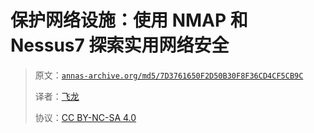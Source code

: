 # 保护网络设施：使用 NMAP 和 Nessus7 探索实用网络安全

> 原文：[`annas-archive.org/md5/7D3761650F2D50B30F8F36CD4CF5CB9C`](https://annas-archive.org/md5/7D3761650F2D50B30F8F36CD4CF5CB9C)
> 
> 译者：[飞龙](https://github.com/wizardforcel)
> 
> 协议：[CC BY-NC-SA 4.0](http://creativecommons.org/licenses/by-nc-sa/4.0/)
